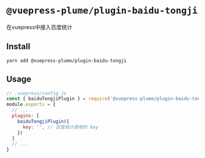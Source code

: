 # `@vuepress-plume/plugin-baidu-tongji`

在vuepress中接入百度统计

## Install
```
yarn add @vuepress-plume/plugin-baidu-tongji
```
## Usage
``` js
// .vuepress/config.js
const { baiduTongjiPlugin } = require('@vuepress-plume/plugin-baidu-tongji')
module.exports = {
  // ...
  plugins: [
    baiduTongjiPlugin({
      key: '', // 百度统计使用的 key
    })
  ]
  // ...
}
```
